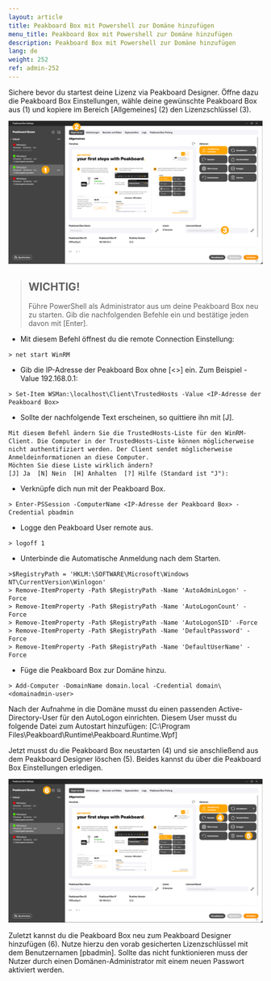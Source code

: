 ```yaml
---
layout: article
title: Peakboard Box mit Powershell zur Domäne hinzufügen
menu_title: Peakboard Box mit Powershell zur Domäne hinzufügen
description: Peakboard Box mit Powershell zur Domäne hinzufügen
lang: de
weight: 252
ref: admin-252
---
```

Sichere bevor du startest deine Lizenz via Peakboard Designer. Öffne dazu die Peakboard Box Einstellungen, wähle deine gewünschte Peakboard Box aus (1) und kopiere im Bereich [Allgemeines] (2) den Lizenzschlüssel (3).

![Lizenz sichern](/assets/images/admin/domain/domain-powershell_01_de.png)

> ## WICHTIG!
>
> Führe PowerShell als Administrator aus um deine Peakboard Box neu zu starten. Gib die nachfolgenden Befehle ein und bestätige jeden davon mit [Enter].

* Mit diesem Befehl öffnest du die remote Connection Einstellung:
```
> net start WinRM
```

* Gib die IP-Adresse der Peakboard Box ohne [&lt;&gt;] ein. Zum Beispiel -Value 192.168.0.1:
```
> Set-Item WSMan:\localhost\Client\TrustedHosts -Value <IP-Adresse der Peakboard Box>
```

* Sollte der nachfolgende Text erscheinen, so quittiere ihn mit [J].
```
Mit diesem Befehl ändern Sie die TrustedHosts-Liste für den WinRM-Client. Die Computer in der TrustedHosts-Liste können möglicherweise nicht authentifiziert werden. Der Client sendet möglicherweise Anmeldeinformationen an diese Computer.
Möchten Sie diese Liste wirklich ändern?
[J] Ja  [N] Nein  [H] Anhalten  [?] Hilfe (Standard ist "J"): 
```

* Verknüpfe dich nun mit der Peakboard Box.
```
> Enter-PSSession -ComputerName <IP-Adresse der Peakboard Box> -Credential pbadmin
```

* Logge den Peakboard User remote aus.
```
> logoff 1
```

* Unterbinde die Automatische Anmeldung nach dem Starten.
```
>$RegistryPath = 'HKLM:\SOFTWARE\Microsoft\Windows NT\CurrentVersion\Winlogon'
> Remove-ItemProperty -Path $RegistryPath -Name 'AutoAdminLogon' -Force
> Remove-ItemProperty -Path $RegistryPath -Name 'AutoLogonCount' -Force
> Remove-ItemProperty -Path $RegistryPath -Name 'AutoLogonSID' -Force
> Remove-ItemProperty -Path $RegistryPath -Name 'DefaultPassword' -Force
> Remove-ItemProperty -Path $RegistryPath -Name 'DefaultUserName' -Force
```

* Füge die Peakboard Box zur Domäne hinzu.
```
> Add-Computer -DomainName domain.local -Credential domain\<domainadmin-user>
```

Nach der Aufnahme in die Domäne musst du einen passenden Active-Directory-User für den AutoLogon einrichten.
Diesem User musst du folgende Datei zum Autostart hinzufügen: [C:\Program Files\Peakboard\Runtime\Peakboard.Runtime.Wpf]

Jetzt musst du die Peakboard Box neustarten (4) und sie anschließend aus dem Peakboard Designer löschen (5). Beides kannst du über die Peakboard Box Einstellungen erledigen.

![Peakboard Box neu hinzufügen](/assets/images/admin/domain/domain-powershell_02_de.png)

Zuletzt kannst du die Peakboard Box neu zum Peakboard Designer hinzufügen (6). Nutze hierzu den vorab gesicherten Lizenzschlüssel mit dem Benutzernamen [pbadmin]. Sollte das nicht funktionieren muss der Nutzer durch einen Domänen-Administrator mit einem neuen Passwort aktiviert werden.
